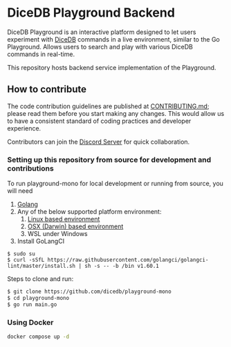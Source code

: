 DiceDB Playground Backend
===

DiceDB Playground is an interactive platform designed to let users experiment with [DiceDB](https://github.com/dicedb/dice/) commands in a live environment, similar to the Go Playground.
Allows users to search and play with various DiceDB commands in real-time.

This repository hosts backend service implementation of the Playground.

## How to contribute

The code contribution guidelines are published at [CONTRIBUTING.md](CONTRIBUTING.md); please read them before you start making any changes. This would allow us to have a consistent standard of coding practices and developer experience.

Contributors can join the [Discord Server](https://discord.gg/6r8uXWtXh7) for quick collaboration.

### Setting up this repository from source for development and contributions

To run playground-mono for local development or running from source, you will need

1. [Golang](https://go.dev/)
2. Any of the below supported platform environment:
    1. [Linux based environment](https://en.wikipedia.org/wiki/Comparison_of_Linux_distributions)
    2. [OSX (Darwin) based environment](https://en.wikipedia.org/wiki/MacOS)
    3. WSL under Windows
3. Install GoLangCI
```
$ sudo su
$ curl -sSfL https://raw.githubusercontent.com/golangci/golangci-lint/master/install.sh | sh -s -- -b /bin v1.60.1
```

Steps to clone and run:
```sh
$ git clone https://github.com/dicedb/playground-mono
$ cd playground-mono
$ go run main.go
```

### Using Docker

```sh
docker compose up -d
```